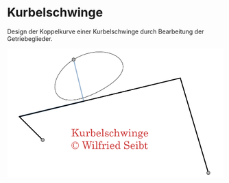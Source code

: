 # Kurbelschwinge

Design der Koppelkurve einer Kurbelschwinge durch Bearbeitung der Getriebeglieder.

<img src="https://github.com/WiCoswig/Kurbelschwinge/blob/master/Kurbelschwinge/Begr%C3%BC%C3%9Fung.png">
